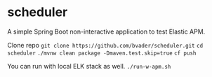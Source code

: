 
# scheduler

A simple Spring Boot non-interactive application to test Elastic APM. 

Clone repo
`git clone https://github.com/bvader/scheduler.git`
`cd scheduler`
`./mvnw clean package -Dmaven.test.skip=true`
`cf push`

You can run with local ELK stack as well.
`./run-w-apm.sh`
